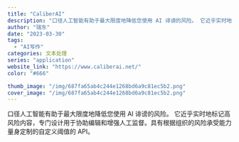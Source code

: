 ```yaml
---
title: "CaliberAI"
description: "口径人工智能有助于最大限度地降低您使用 AI 诽谤的风险。 它近乎实时地标记高风险内容，专门设计用于协助编辑和增强人工监"
author: "瑞东"
date: "2023-03-30"
tags:
  - "AI写作"
categories: 文本处理
series: "application"
website_link: "https://www.caliberai.net/"
color: "#666"

thumb_image: "/img/687fa65ab4c244e1268bd6a9c81ec5b2.png"
cover_image: "/img/687fa65ab4c244e1268bd6a9c81ec5b2.png"
---
```


口径人工智能有助于最大限度地降低您使用 AI 诽谤的风险。 它近乎实时地标记高风险内容，专门设计用于协助编辑和增强人工监督。具有根据组织的风险承受能力量身定制的自定义阈值的 API。 